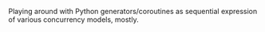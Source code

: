 Playing around with Python generators/coroutines as sequential
expression of various concurrency models, mostly.

